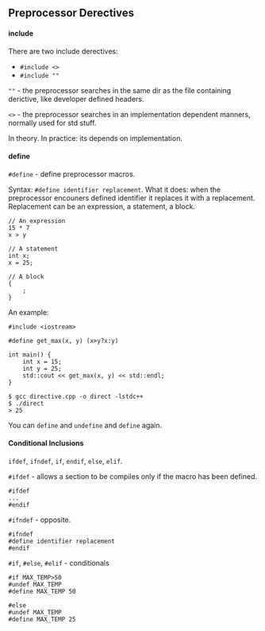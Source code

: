 ## Preprocessor Derectives

#### include

There are two include derectives:

- `#include <>`
- `#include ""`

`""` - the preprocessor searches in the same dir as the file containing derictive, like developer defined headers.

`<>` - the preprocessor searches in an implementation dependent manners, normally used for std stuff.

In theory. In practice: its depends on implementation.


#### define

`#define` - define preprocessor macros.

Syntax: `#define identifier replacement`. What it does: when the preprocessor encouners defined identifier it replaces it with a replacement. Replacement can be an expression, a statement, a block.

```
// An expression
15 * 7
x > y

// A statement
int x;
x = 25;

// A block
{
	;
}
```

An example:

```
#include <iostream>

#define get_max(x, y) (x>y?x:y)

int main() {
	int x = 15;
	int y = 25;
	std::cout << get_max(x, y) << std::endl;
}
```

```
$ gcc directive.cpp -o direct -lstdc++
$ ./direct
> 25
```

You can `define` and `undefine` and `define` again.

#### Conditional Inclusions
`ifdef`, `ifndef`, `if`, `endif`, `else`, `elif`.

`#ifdef` - allows a section to be compiles only if the macro has been defined.

```
#ifdef
...
#endif
```

`#ifndef` - opposite.

```
#ifndef
#define identifier replacement
#endif
```

`#if`, `#else`, `#elif` - conditionals

```
#if MAX_TEMP>50
#undef MAX_TEMP
#define MAX_TEMP 50

#else
#undef MAX_TEMP
#define MAX_TEMP 25
```
